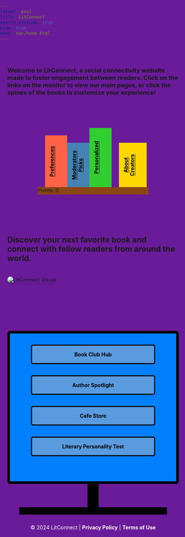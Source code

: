 ```yaml
---
layout: post
title: LitConnect
search_exclude: true
hide: true
menu: nav/home.html
---
```



<html lang="en">
<head>
  <meta charset="UTF-8">
  <meta name="viewport" content="width=device-width, initial-scale=1.0">
  <title>LitConnect</title>
  <style>
    /* Ensure the entire page has the purple background */
    html, body {
      height: 100%;              
      margin: 0;                 
      padding: 0;                
      background-color: #6a1b9a !important; /* Purple background for entire page */
    }

    body {
      font-family: 'Arial', sans-serif;
      color: #ffffff; 
      display: flex; 
      flex-direction: column; 
      justify-content: space-between; 
      height: 100%; 
    }

    .content {
      padding: 30px 20px;
      text-align: left;
    }

    .content img {
      margin: 20px auto;
      max-width: 800px;
      height: auto;     
      border-radius: 10px;
      box-shadow: 0px 4px 6px rgba(0, 0, 0, 0.1);
    }

    footer {
      text-align: center;
      background-color: #6a1b9a; 
      color: white;
      padding: 15px 10px;
      margin-top: 20px;
    }

    footer a {
      color: #fff;
      text-decoration: none;
      font-weight: bold;
    }

    /* Bookshelf styles */
    .bookshelf {
      width: 300px; 
      height: 20px;
      background-color: #8B4513; 
      margin: 50px auto; 
      margin-top: 200px;
      position: relative; /* Position relative for absolute positioning of books */
    }

    .book {
      position: absolute; 
      bottom: 20px; /* Position books above the shelf */
      color: black !important; /* Ensure text color is black */
      text-align: center;
      font-weight: bold;
      padding: 10px;
      font-size: 14px; 
      writing-mode: vertical-rl; /* Rotate text */
      transform: rotate(180deg); /* Rotate text back to normal */
    }

    /* Resized books */
    .book1 { background-color: #FF6347; height: 120px; width: 40px; left: 20px; } /* Preferences */
    .book2 { background-color: #4682B4; height: 100px; width: 60px; left: 80px; } /* Moderators Picks */
    .book3 { background-color: #32CD32; height: 140px; width: 40px; left: 140px; } /* Personalized Reading List */
    .book4 { background-color: #FFD700; height: 100px; width: 55px; left: 220px; } /* About Creators */

    .monitor {
      width: 450px;  
      height: 400px; /* Increased height to fit all buttons */
      background-color: #007FFF;
      border: 7.5px solid black; /* Black border for monitor */
      position: relative; 
      margin: 80px auto;  
      border-radius: 7.5px; /* Rounded corners */
    }

    .stand {
      position: absolute;
      bottom: -75px; /* Adjusted to position below the monitor */
      left: 50%; 
      transform: translateX(-50%); /* Center the stand */
      width: 30px; 
      height: 75px; 
      background-color: black;
    }

    .base {
      position: absolute;
      bottom: -90px; /* Keep this as is for the base */
      left: 50%; 
      transform: translateX(-50%); /* Center the base */
      width: 400px; 
      height: 20px; 
      background-color: black; 
    }

    /* Button Styles */
    .button {
      display: block;
      width: 300px; 
      margin: 15px auto;
      padding: 15px; 
      background-color: #599BDE !important;
      color: black !important; 
      text-align: center;
      border: 3px solid black; 
      border-radius: 5px; 
      text-decoration: none; 
      font-weight: bold; 
      margin-top: 30px; 
    }
  </style>
</head>
<body>
  <div class="content">
    <h3> Welcome to LitConnect, a social connectivity website made to foster engagement between readers. Click on the links on the monitor to view our main pages, or click the spines of the books to customize your experience! 
    </h3>
  </div>

  <div class="bookshelf">
    <a href="{{site.baseurl}}/preferences_2" class="book book1">Preferences</a>
    <a href="{{site.baseurl}}/voteforthegoat/home" class="book book2">Moderators Picks</a>
    <a href="{{site.baseurl}}/backend_a" class="book book3">Personalized</a>
    <a href="{{site.baseurl}}/backend_s" class="book book4">About Creators</a>
    <p id="pointCounter">Points: 0</p>
  </div>

  <div class="content">
    <h2 class="menu-item">Discover your next favorite book and connect with fellow readers from around the world.</h2>
    <img src="https://cdn.pixabay.com/photo/2024/04/19/12/13/ai-generated-8706226_640.png" alt="LitConnect Visual">
  </div>

  <div class="monitor">
    <div class="stand"></div>
    <div class="base"></div>
    <a href="{{site.baseurl}}/bookclubuub" class="button">Book Club Hub</a>
    <a href="{{site.baseurl}}/create_and_compete/home" class="button">Author Spotlight</a>
    <a href="{{site.baseurl}}/cafe" class="button">Cafe Store</a>
    <a href="{{site.baseurl}}/littest" class="button">Literary Personality Test</a>
  </div>

  <footer>
    <p>© 2024 LitConnect | <a href="#">Privacy Policy</a> | <a href="#">Terms of Use</a></p>
  </footer>

<script>

// Function to fetch points from the backend
function loadPoints() {
  fetch('http://localhost:8887/api/points')
    .then(response => {
      if (!response.ok) {
        throw new Error('Network response was not ok');
      }
      return response.json();
    })
    .then(data => {
      const points = document.getElementById('pointCounter');
      
      // Check if points element is found
      if (points) {
        // Check if 'points' exists in the data
        if (data && data.points !== undefined) {
          points.innerText = `Points: ${data.points}`;
        } else {
          console.error("Data does not contain 'points'");
        }
      } else {
        console.error("Element with id 'pointCounter' not found");
      }
    })
    .catch(error => {
      console.error('Error fetching points:', error);
    });
}


    // Function to fetch preferences from the backend
    function loadPreferences() {
      fetch('http://localhost:8887/api/preferences')
        .then(response => response.json())
        .then(data => {
          const menuElement = document.getElementById('menu');
          const textElement = document.getElementById('text');

          if (menuElement) {
            menuElement.innerText = `Menu: ${data.menu}`;
          }

          if (textElement) {
            textElement.innerText = `Text: ${data.text}`;
          }

          let pColors = document.querySelectorAll('p');
          pColors.forEach(p => {
            p.style.color = data.text;
          });

        // Change menu text color
        let menuItems = document.querySelectorAll('.menu-item');
        menuItems.forEach(item => {
          item.style.color = data.menu;
        });
      })
      .catch(error => {
        console.error('Error fetching preferences:', error);
      });
  }

  // Load preferences when the page is loaded
  window.onload = loadPreferences;
  // Load points when the page is loaded
  window.onload = loadPoints;
</script>
</body>
</html>
